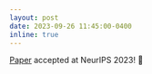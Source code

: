 ```yaml
---
layout: post
date: 2023-09-26 11:45:00-0400
inline: true
---
```


[Paper](https://arxiv.org/pdf/2306.05671) accepted at NeurIPS 2023! :tada: